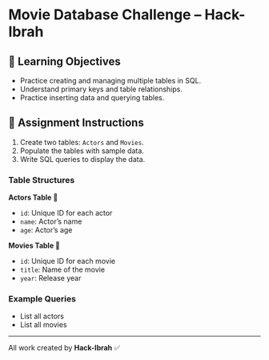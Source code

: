 # Movie Database Challenge – Hack-Ibrah

## 🎯 Learning Objectives
- Practice creating and managing multiple tables in SQL.
- Understand primary keys and table relationships.
- Practice inserting data and querying tables.

## 📝 Assignment Instructions
1. Create two tables: `Actors` and `Movies`.
2. Populate the tables with sample data.
3. Write SQL queries to display the data.

### Table Structures

**Actors Table 🌟**
- `id`: Unique ID for each actor
- `name`: Actor’s name
- `age`: Actor’s age

**Movies Table 🎥**
- `id`: Unique ID for each movie
- `title`: Name of the movie
- `year`: Release year

### Example Queries
- List all actors
- List all movies

---

All work created by **Hack-Ibrah** ✅
